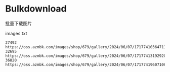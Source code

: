 # Bulkdownload
批量下载图片

images.txt    
```
27492	https://oss.azmbk.com/images/shop/679/gallery/2024/06/07/17177410364711.png
32695	https://oss.azmbk.com/images/shop/679/gallery/2024/06/07/17177413192920.png
36820	https://oss.azmbk.com/images/shop/679/gallery/2024/06/07/17177419607106.png
```
